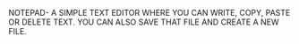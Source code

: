 NOTEPAD- A SIMPLE TEXT EDITOR WHERE YOU CAN WRITE, COPY, PASTE OR DELETE TEXT. YOU CAN ALSO SAVE THAT FILE AND CREATE A NEW FILE. 

